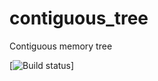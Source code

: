 # contiguous_tree
Contiguous memory tree

[![Build status](https://travis-ci.com/sergii-zaiets/contiguous_tree.svg?token=C9piQKa3ENUD9Aqw3mDX&branch=develop)]
